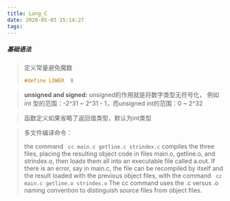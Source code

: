 ```yaml
---
title: Lang_C
date: 2020-05-03 15:14:27
tags:
---
```


#####	基础语法

> 定义常量避免魔数
> ```c
> #define LOWER  0
> ```

> **unsigned and signed:** unsigned的作用就是将数字类型无符号化， 例如 int 型的范围：-2^31 ~ 2^31 - 1，而unsigned int的范围：0 ~ 2^32

> 函数定义如果省略了返回值类型，默认为int类型

>  多文件编译命令：
>
> the command ``` cc main.c getline.c strindex.c```
> compiles the three files, placing the resulting object code in files main.o, getline.o, and strindex.o, then loads them all into an executable file called a.out. If there is an error, say in main.c, the file can be recompiled by itself and the result loaded with the previous object files, with the command
>  ``` cc main.c getline.o strindex.o```
> The cc command uses the  .c versus .o naming convention to distinguish source files from object files.